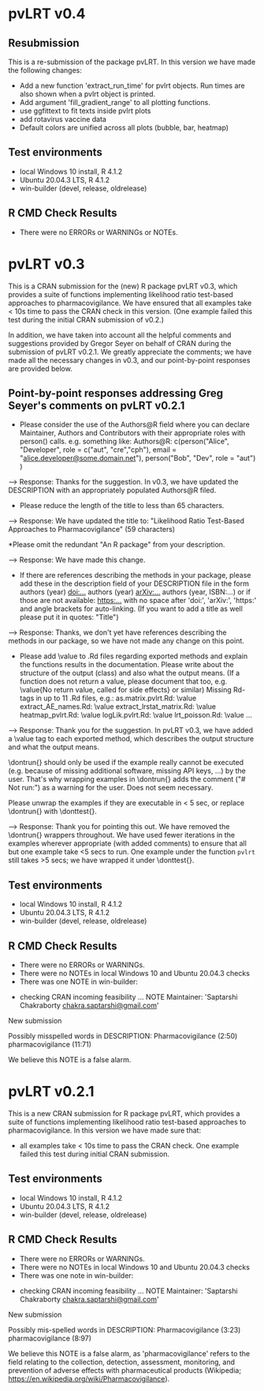 # pvLRT v0.4

## Resubmission

This is a re-submission of the package pvLRT. In this version we have made the following changes: 

- Add a new function 'extract_run_time' for pvlrt objects. Run times are also shown when a pvlrt object is printed.
- Add argument 'fill_gradient_range' to all plotting functions.
- use ggfittext to fit texts inside pvlrt plots
- add rotavirus vaccine data
- Default colors are unified across all plots (bubble, bar, heatmap)


## Test environments

* local Windows 10 install, R 4.1.2
* Ubuntu 20.04.3 LTS, R 4.1.2
* win-builder (devel, release, oldrelease)

## R CMD Check Results

- There were no ERRORs or WARNINGs or NOTEs.




# pvLRT v0.3

This is a CRAN submission for the (new) R package pvLRT v0.3, which provides a suite of functions implementing likelihood ratio test-based approaches to pharmacovigilance. We have ensured that all examples take < 10s time to pass the CRAN check in this version. (One example failed this test during the initial CRAN submission of v0.2.) 

In addition, we have taken into account all the helpful comments and suggestions provided by Gregor Seyer on behalf of CRAN during the submission of pvLRT v0.2.1. We greatly appreciate the comments; we have made all the necessary changes in v0.3, and our point-by-point responses are provided below.

## Point-by-point responses addressing Greg Seyer's comments on pvLRT v0.2.1

* Please consider the use of the Authors@R field where you can declare
Maintainer, Authors and Contributors with their appropriate roles with
person() calls.
e.g. something like:
Authors@R: c(person("Alice", "Developer", role = c("aut", "cre","cph"),
                      email = "alice.developer@some.domain.net"),
               person("Bob", "Dev", role = "aut") )

--> Response: Thanks for the suggestion. In v0.3, we have updated the DESCRIPTION with an appropriately populated Authors@R filed.              


* Please reduce the length of the title to less than 65 characters.

--> Response: We have updated the title to: "Likelihood Ratio Test-Based Approaches to Pharmacovigilance" (59 characters)


*Please omit the redundant "An R package" from your description.

--> Response: We have made this change.


* If there are references describing the methods in your package, please
add these in the description field of your DESCRIPTION file in the form
authors (year) <doi:...>
authors (year) <arXiv:...>
authors (year, ISBN:...)
or if those are not available: <https:...>
with no space after 'doi:', 'arXiv:', 'https:' and angle brackets for
auto-linking.
(If you want to add a title as well please put it in quotes: "Title")

--> Response: Thanks, we don't yet have references describing the methods in our package, so we have not made any change on this point.  


* Please add \value to .Rd files regarding exported methods and explain
the functions results in the documentation. Please write about the
structure of the output (class) and also what the output means. (If a
function does not return a value, please document that too, e.g.
\value{No return value, called for side effects} or similar)
Missing Rd-tags in up to 11 .Rd files, e.g.:
      as.matrix.pvlrt.Rd: \value
      extract_AE_names.Rd: \value
      extract_lrstat_matrix.Rd: \value
      heatmap_pvlrt.Rd: \value
      logLik.pvlrt.Rd: \value
      lrt_poisson.Rd: \value
      ...
      
--> Response: Thank you for the suggestion. In pvLRT v0.3, we have added 
a \value tag to each exported method, which describes the output structure and what the output means.  
      

\dontrun{} should only be used if the example really cannot be executed
(e.g. because of missing additional software, missing API keys, ...) by
the user. That's why wrapping examples in \dontrun{} adds the comment
("# Not run:") as a warning for the user.
Does not seem necessary.

Please unwrap the examples if they are executable in < 5 sec, or replace
\dontrun{} with \donttest{}.

--> Response: Thank you for pointing this out. We have removed the \dontrun{} wrappers throughout. We have used fewer iterations in the examples wherever appropriate (with added comments) to ensure that all but one example take <5 secs to run. One example under the function `pvlrt` still takes >5 secs; we have wrapped it under \donttest{}.    


## Test environments

* local Windows 10 install, R 4.1.2
* Ubuntu 20.04.3 LTS, R 4.1.2
* win-builder (devel, release, oldrelease)


## R CMD Check Results

- There were no ERRORs or WARNINGs.
- There were no NOTEs in local Windows 10 and Ubuntu 20.04.3 checks
- There was one NOTE in win-builder: 

* checking CRAN incoming feasibility ... NOTE
Maintainer: 'Saptarshi Chakraborty <chakra.saptarshi@gmail.com>'

New submission

Possibly misspelled words in DESCRIPTION:
  Pharmacovigilance (2:50)
  pharmacovigilance (11:71)

We believe this NOTE is a false alarm. 








# pvLRT v0.2.1

This is a new CRAN submission for R package pvLRT, which provides a suite of functions implementing likelihood ratio test-based approaches to pharmacovigilance. In this version we have made sure that:

* all examples take < 10s time to pass the CRAN check. One example failed this test during initial CRAN submission.


## Test environments

* local Windows 10 install, R 4.1.2
* Ubuntu 20.04.3 LTS, R 4.1.2
* win-builder (devel, release, oldrelease)

## R CMD Check Results

- There were no ERRORs or WARNINGs.
- There were no NOTEs in local Windows 10 and Ubuntu 20.04.3 checks
- There was one note in win-builder: 

* checking CRAN incoming feasibility ... NOTE
Maintainer: 'Saptarshi Chakraborty <chakra.saptarshi@gmail.com>'

New submission

Possibly mis-spelled words in DESCRIPTION:
  Pharmacovigilance (3:23)
  pharmacovigilance (8:97)

We believe this NOTE is a false alarm, as 'pharmacovigilance' refers to the field relating to the collection, detection, assessment, monitoring, and prevention of adverse effects with pharmaceutical products (Wikipedia; https://en.wikipedia.org/wiki/Pharmacovigilance). 
